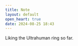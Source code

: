 ```yaml
---
title: Note
layout: default
open_heart: true
date: 2024-08-25 18:43
---
```


Liking the Ultrahuman ring so far.
